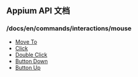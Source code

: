 

## Appium API 文档

  ### /docs/en/commands/interactions/mouse



<div class="api-index">

<ul>
    <li><a href='/docs/en/commands/interactions/mouse/moveto.md'>Move To</a></li>
    <li><a href='/docs/en/commands/interactions/mouse/click.md'>Click</a></li>
    <li><a href='/docs/en/commands/interactions/mouse/doubleclick.md'>Double Click</a></li>
    <li><a href='/docs/en/commands/interactions/mouse/button-down.md'>Button Down</a></li>
    <li><a href='/docs/en/commands/interactions/mouse/button-up.md'>Button Up</a></li>
</ul>
</div>

